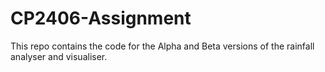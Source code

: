 # CP2406-Assignment
This repo contains the code for the Alpha and Beta versions of the rainfall analyser and visualiser.

